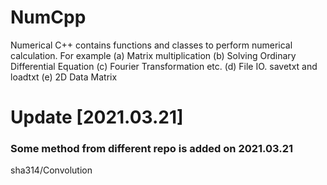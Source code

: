 # NumCpp
Numerical C++ contains functions and classes to perform numerical calculation. For example
(a) Matrix multiplication
(b) Solving Ordinary Differential Equation
(c) Fourier Transformation etc.
(d) File IO. savetxt and loadtxt
(e) 2D Data Matrix

# Update [2021.03.21]
### Some method from different repo is added on 2021.03.21
sha314/Convolution

